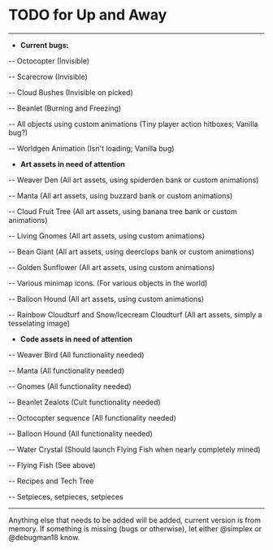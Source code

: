 # TODO for Up and Away
__________

- **Current bugs:**

-- Octocopter (Invisible)

-- Scarecrow (Invisible)

-- Cloud Bushes (Invisible on picked)

-- Beanlet (Burning and Freezing)

-- All objects using custom animations (Tiny player action hitboxes; Vanilla bug?)

-- Worldgen Animation (Isn't loading; Vanilla bug)

- **Art assets in need of attention**

-- Weaver Den (All art assets, using spiderden bank or custom animations)

-- Manta (All art assets, using buzzard bank or custom animations)

-- Cloud Fruit Tree (All art assets, using banana tree bank or custom animations)

-- Living Gnomes (All art assets, using custom animations)

-- Bean Giant (All art assets, using deerclops bank or custom animations)

-- Golden Sunflower (All art assets, using custom animations)

-- Various minimap icons. (For various objects in the world)

-- Balloon Hound (All art assets, using custom animations)

-- Rainbow Cloudturf and Snow/Icecream Cloudturf (All art assets, simply a tesselating image)

- **Code assets in need of attention**

-- Weaver Bird (All functionality needed)

-- Manta (All functionality needed)

-- Gnomes (All functionality needed)

-- Beanlet Zealots (Cult functionality needed)

-- Octocopter sequence (All functionality needed)

-- Balloon Hound (All functionality needed)

-- Water Crystal (Should launch Flying Fish when nearly completely mined)

-- Flying Fish (See above)

-- Recipes and Tech Tree

-- Setpieces, setpieces, setpieces
__________________

Anything else that needs to be added will be added, current version is from memory. 
If something is missing (bugs or otherwise), let either @simplex or @debugman18 know.

